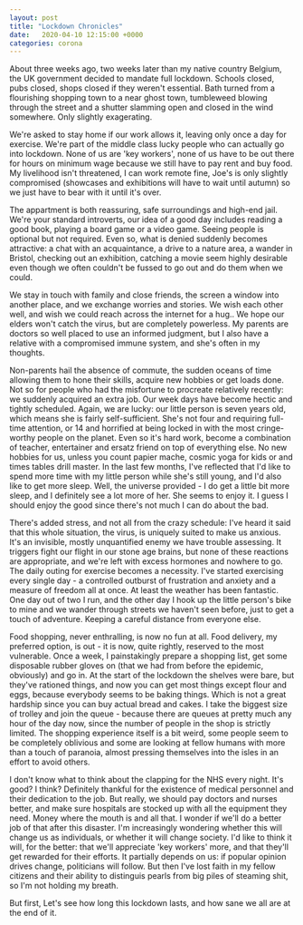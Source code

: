 ```yaml
---
layout: post
title: "Lockdown Chronicles"
date:   2020-04-10 12:15:00 +0000
categories: corona
---
```

About three weeks ago, two weeks later than my native country Belgium, the UK government decided to mandate full lockdown. Schools closed, pubs closed, shops closed if they weren't essential. Bath turned from a flourishing shopping town to a near ghost town, tumbleweed blowing through the street and a shutter slamming open and closed in the wind somewhere. Only slightly exagerating.

We're asked to stay home if our work allows it, leaving only once a day for exercise.  We're part of the middle class lucky people who can actually go into lockdown. None of us are 'key workers', none of us have to be out there for hours on minimum wage because we still have to pay rent and buy food. My livelihood isn't threatened, I can work remote fine, Joe's is only slightly compromised (showcases and exhibitions will have to wait until autumn) so we just have to bear with it until it's over.

The appartment is both reassuring, safe surroundings and high-end jail. We're your standard introverts, our idea of a good day includes reading a good book, playing a board game or a video game. Seeing people is optional but not required. Even so, what is denied suddenly becomes attractive: a chat with an acquaintance, a drive to a nature area, a wander in Bristol, checking out an exhibition, catching a movie seem highly desirable  even though we often couldn't be fussed to go out and do them when we could.

We stay in touch with family and close friends, the screen a window into another place, and we exchange worries and stories. We wish each other well, and wish we could reach across the internet for a hug.. We hope our elders won't catch the virus, but are completely powerless. My parents are doctors so well placed to use an informed judgment, but I also have a relative with a compromised immune system, and she's often in my thoughts.

Non-parents hail the absence of commute, the sudden oceans of time allowing them to hone their skills, acquire new hobbies or get loads done.  Not so for people who had the misfortune to procreate relatively recently: we suddenly acquired an extra job. Our week days have become hectic and tightly scheduled. Again, we are lucky: our little person is seven years old, which means she is fairly self-sufficient. She's not four and requiring full-time attention, or 14 and horrified at being locked in with the most cringe-worthy people on the planet. Even so it's hard work, become a combination of teacher, entertainer and ersatz friend on top of everything else. No new hobbies for us, unless you count papier mache, cosmic yoga for kids or and times tables drill master.
In the last few months, I've reflected that I'd like to spend more time with my little person while she's still young, and I'd also like to get more sleep. Well, the universe provided - I do get a little bit more sleep, and I definitely see a lot more of her. She seems to enjoy it. I guess I should enjoy the good since there's not much I can do about the bad.

There's added stress, and not all from the crazy schedule: I've heard it said that this whole situation, the virus, is uniquely suited to make us anxious. It's an invisible, mostly unquantified enemy we have trouble assessing. It triggers fight our flight in our stone age brains, but none of these reactions are appropriate, and we're left with excess hormones and nowhere to go.
The daily outing for exercise becomes a necessity. I've started exercising every single day - a controlled outburst of frustration and anxiety and a measure of freedom all at once. At least the weather has been fantastic. One day out of two I run, and the other day I hook up the little person's bike to mine and we wander through streets we haven't seen before, just to get a touch of adventure. Keeping a careful distance from everyone else.

Food shopping, never enthralling, is now no fun at all. Food delivery, my preferred option, is out - it is now, quite rightly, reserved to the most vulnerable. Once a week, I painstakingly prepare a shopping list, get some disposable rubber gloves on (that we had from before the epidemic, obviously) and go in. At the start of the lockdown the shelves were bare, but they've rationed things, and now you can get most things except flour and eggs, because everybody seems to be baking things. Which is not a great hardship since you can buy actual bread and cakes. I take the biggest size of trolley and join the queue - because there are queues at pretty much any hour of the day now, since the number of people in the shop is strictly limited.  The shopping experience itself is a bit weird, some people seem to be completely oblivious and some are looking at fellow humans with more than a touch of paranoia, almost pressing themselves into the isles in an effort to avoid others.

I don't know what to think about the clapping for the NHS every night.  It's good? I think? Definitely thankful for the existence of medical personnel and their dedication to the job.  But really, we should pay doctors and nurses better, and make sure hospitals are stocked up with all the equipment they need.  Money where the mouth is and all that. I wonder if we'll do a better job of that after this disaster.
I'm increasingly wondering whether this will change us as individuals, or whether it will change society. I'd like to think it will, for the better: that we'll appreciate 'key workers' more, and that they'll get rewarded for their efforts.  It partially depends on us: if popular opinion drives change, politicians will follow. But then I've lost faith in my fellow citizens and their ability to distinguis pearls from big piles of steaming shit, so I'm not holding my breath.

But first, Let's see how long this lockdown lasts, and how sane we all are at the end of it.


